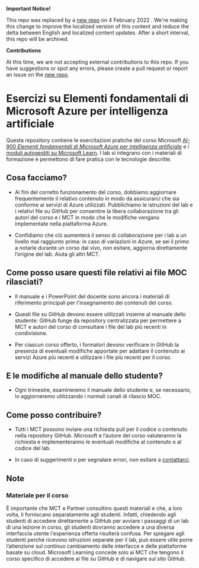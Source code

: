 **Important Notice!**

This repo was replaced by a [new repo](https://github.com/MicrosoftLearning/AI-900-AIFundamentals.it-IT) on 4 February 2022 . We're making this change to improve the localized version of this content and reduce the delta between English and localized content updates. 
After a short interval, this repo will be archived.

**Contributions**

At this time, we are not accepting external contributions to this repo. If you have suggestions or spot any errors, please create a pull request or report an issue on the [new repo](https://github.com/MicrosoftLearning/AI-900-AIFundamentals.it-IT).
# Esercizi su Elementi fondamentali di Microsoft Azure per intelligenza artificiale

Questa repository contiene le esercitazioni pratiche del corso Microsoft [AI-900 *Elementi fondamentali di Microsoft Azure per intelligenza artificiale*](https://docs.microsoft.com/it-it/learn/certifications/courses/ai-900t00) e i [moduli autogestiti su Microsoft Learn](https://docs.microsoft.com/learn/certifications/azure-ai-fundamentals). I lab si integrano con i materiali di formazione e permettono di fare pratica con le tecnologie descritte. 

## Cosa facciamo?

- Ai fini del corretto funzionamento del corso, dobbiamo aggiornare frequentemente il relativo contenuto in modo da assicurarci che sia conforme ai servizi di Azure utilizzati.  Pubblichiamo le istruzioni del lab e i relativi file su GitHub per consentire la libera collaborazione tra gli autori del corso e i MCT in modo che le modifiche vengano implementate nella piattaforma Azure.

- Confidiamo che ciò aumenterà il senso di collaborazione per i lab a un livello mai raggiunto prima: in caso di variazioni in Azure, se sei il primo a notarle durante un corso dal vivo, non esitare, aggiorna direttamente l’origine del lab.  Aiuta gli altri MCT.

## Come posso usare questi file relativi ai file MOC rilasciati?

- Il manuale e i PowerPoint del docente sono ancora i materiali di riferimento principali per l'insegnamento dei contenuti del corso.

- Questi file su GitHub devono essere utilizzati insieme al manuale dello studente: GitHub funge da repository centralizzata per permettere a MCT e autori del corso di consultare i file del lab più recenti in condivisione.

- Per ciascun corso offerto, i formatori devono verificare in GitHub la presenza di eventuali modifiche apportate per adattare il contenuto ai servizi Azure più recenti e utilizzare i file più recenti per il corso.

## E le modifiche al manuale dello studente?

- Ogni trimestre, esamineremo il manuale dello studente e, se necessario, lo aggiorneremo utilizzando i normali canali di rilascio MOC.

## Come posso contribuire?

- Tutti i MCT possono inviare una richiesta pull per il codice o contenuto nella repository GitHub. Microsoft e l’autore del corso valuteranno la richiesta e implementeranno le eventuali modifiche al contenuto e al codice del lab.

- In caso di suggerimenti o per segnalare errori, non esitare a [contattarci](https://docs.microsoft.com/learn/support/troubleshooting#report-feedback).

## Note 

### Materiale per il corso

È importante che MCT e Partner consultino questi materiali e che, a loro volta, li forniscano separatamente agli studenti.  Infatti, chiedendo agli studenti di accedere direttamente a GitHub per avviare i passaggi di un lab di una lezione in corso, gli studenti dovranno accedere a una diversa interfaccia utente l'esperienza offerta risulterà confusa. Per spiegare agli studenti perché ricevono istruzioni separate per il lab, può essere utile porre l’attenzione sul continuo cambiamento delle interfacce e delle piattaforme basate su cloud. Microsoft Learning concede solo ai MCT che tengono il corso specifico di accedere ai file su GitHub e di navigare sul sito GitHub.
